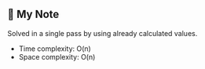 ## 📝 My Note

Solved in a single pass by using already calculated values.

* Time complexity: O(n)
* Space complexity: O(n)
